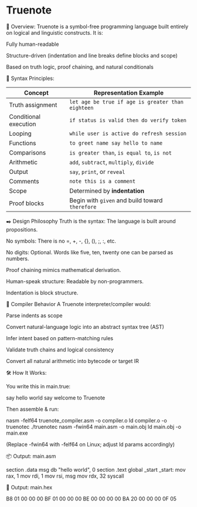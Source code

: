 # Truenote

🔹 Overview:
Truenote is a symbol-free programming language built entirely on logical and linguistic constructs. It is:

Fully human-readable

Structure-driven (indentation and line breaks define blocks and scope)

Based on truth logic, proof chaining, and natural conditionals



📘 Syntax Principles:

| Concept               | Representation Example                            |
| --------------------- | ------------------------------------------------- |
| Truth assignment      | `let age be true if age is greater than eighteen` |
| Conditional execution | `if status is valid then do verify token`         |
| Looping               | `while user is active do refresh session`         |
| Functions             | `to greet name say hello to name`                 |
| Comparisons           | `is greater than`, `is equal to`, `is not`        |
| Arithmetic            | `add`, `subtract`, `multiply`, `divide`           |
| Output                | `say`, `print`, or `reveal`                       |
| Comments              | `note this is a comment`                          |
| Scope                 | Determined by **indentation**                     |
| Proof blocks          | Begin with `given` and build toward `therefore`   |



✒️ Design Philosophy
Truth is the syntax: The language is built around propositions.

No symbols: There is no =, +, -, {}, (), ;, :, etc.

No digits: Optional. Words like five, ten, twenty one can be parsed as numbers.

Proof chaining mimics mathematical derivation.

Human-speak structure: Readable by non-programmers.

Indentation is block structure.



🧪 Compiler Behavior
A Truenote interpreter/compiler would:

Parse indents as scope

Convert natural-language logic into an abstract syntax tree (AST)

Infer intent based on pattern-matching rules

Validate truth chains and logical consistency

Convert all natural arithmetic into bytecode or target IR



🛠 How It Works:

You write this in main.true:

say hello world
say welcome to Truenote

Then assemble & run:

nasm -felf64 truenote_compiler.asm -o compiler.o
ld compiler.o -o truenotec
./truenotec
nasm -fwin64 main.asm -o main.obj
ld main.obj -o main.exe

(Replace -fwin64 with -felf64 on Linux; adjust ld params accordingly)

📦 Output: main.asm

section .data
msg db "hello world", 0
section .text
global _start
_start:
mov rax, 1
mov rdi, 1
mov rsi, msg
mov rdx, 32
syscall


🧮 Output: main.hex

B8 01 00 00 00
BF 01 00 00 00
BE 00 00 00 00
BA 20 00 00 00
0F 05



